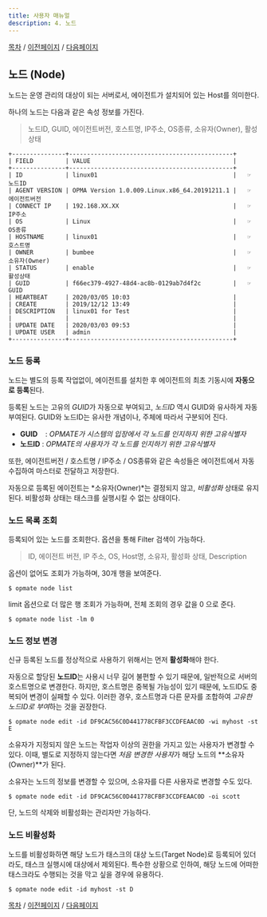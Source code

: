 ```yaml
---
title: 사용자 매뉴얼
description: 4. 노드
---
```


[목차](UserManual.md) / [이전페이지](UserManual3.md) / [다음페이지](UserManual5.md)

## 노드 (Node)

노드는 운영 관리의 대상이 되는 서버로서, 에이전트가 설치되어 있는 Host를 의미한다.

하나의 노드는 다음과 같은 속성 정보를 가진다.
> 노드ID, GUID, 에이전트버전, 호스트명, IP주소, OS종류, 소유자(Owner), 활성상태

```
+---------------+----------------------------------------------+
| FIELD         | VALUE                                        |
+---------------+----------------------------------------------+
| ID            | linux01                                      |   ☞ 노드ID
| AGENT VERSION | OPMA Version 1.0.009.Linux.x86_64.20191211.1 |   ☞ 에이전트버전
| CONNECT IP    | 192.168.XX.XX                                |   ☞ IP주소
| OS            | Linux                                        |   ☞ OS종류
| HOSTNAME      | linux01                                      |   ☞ 호스트명
| OWNER         | bumbee                                       |   ☞ 소유자(Owner)
| STATUS        | enable                                       |   ☞ 활성상태
| GUID          | f66ec379-4927-48d4-ac8b-0129ab7d4f2c         |   ☞ GUID
| HEARTBEAT     | 2020/03/05 10:03                             |
| CREATE        | 2019/12/12 13:49                             |
| DESCRIPTION   | linux01 for Test                             |
|               |                                              |
| UPDATE DATE   | 2020/03/03 09:53                             |
| UPDATE USER   | admin                                        |
+---------------+----------------------------------------------+
```

### 노드 등록

노드는 별도의 등록 작업없이, 에이전트를 설치한 후 에이전트의 최초 기동시에 **자동으로 등록**된다.

등록된 노드는 고유의 *GUID*가 자동으로 부여되고, *노드ID* 역시 GUID와 유사하게 자동 부여된다.
GUID와 노드ID는 유사한 개념이나, 주체에 따라서 구분되어 진다.

- **GUID** &nbsp;&nbsp;&nbsp;: *OPMATE가 시스템의 입장에서 각 노드를 인지하지 위한 고유식별자*
- **노드ID** : *OPMATE의 사용자가 각 노드를 인지하기 위한 고유식별자*

또한, 에이전트버전 / 호스트명 / IP주소 / OS종류와 같은 속성들은 에이전트에서 자동 수집하여 마스터로 전달하고 저장한다.

자동으로 등록된 에이전트는 *소유자(Owner)*는 결정되지 않고, *비활성화* 상태로 유지된다.
비활성화 상태는 태스크를 실행시킬 수 없는 상태이다.

### 노드 목록 조회

등록되어 있는 노드를 조회한다. 옵션을 통해 Filter 검색이 가능하다.
> ID, 에이전트 버전, IP 주소, OS, Host명, 소유자, 활성화 상태, Description

옵션이 없어도 조회가 가능하며, 30개 행을 보여준다.

```
$ opmate node list 
```

limit 옵션으로 더 많은 행 조회가 가능하며, 전체 조회의 경우 값을 0 으로 준다.

```
$ opmate node list -lm 0
```

### 노드 정보 변경

신규 등록된 노드를 정상적으로 사용하기 위해서는 먼저 **활성화**해야 한다.

자동으로 할당된 **노드ID**는 사용시 너무 길어 불편할 수 있기 때문에, 일반적으로 서버의 호스트명으로 변경한다.
하지만, 호스트명은 중복될 가능성이 있기 때문에, 노드ID도 중복되어 변경이 실패할 수 있다.
이러한 경우, 호스트명과 다른 문자를 조합하여 *고유한 노드ID로 부여*하는 것을 권장한다.

```
$ opmate node edit -id DF9CAC56C0D441778CFBF3CCDFEAAC0D -wi myhost -st E
```

소유자가 지정되지 않은 노드는 작업자 이상의 권한을 가지고 있는 사용자가 변경할 수 있다.
이때, 별도로 지정하지 않는다면 *처음 변경한 사용자*가 해당 노드의 **소유자(Owner)**가 된다.

소유자는 노드의 정보를 변경할 수 있으며, 소유자를 다른 사용자로 변경할 수도 있다.

```
$ opmate node edit -id DF9CAC56C0D441778CFBF3CCDFEAAC0D -oi scott
```

단, 노드의 삭제와 비활성화는 관리자만 가능하다.

### 노드 비활성화

노드를 비활성화하면 해당 노드가 태스크의 대상 노드(Target Node)로 등록되어 있더라도, 태스크 실행시에 대상에서 제외된다.
특수한 상황으로 인하여, 해당 노드에 어떠한 태스크라도 수행되는 것을 막고 싶을 경우에 유용하다.

```
$ opmate node edit -id myhost -st D
```

[목차](UserManual.md) / [이전페이지](UserManual3.md) / [다음페이지](UserManual5.md)